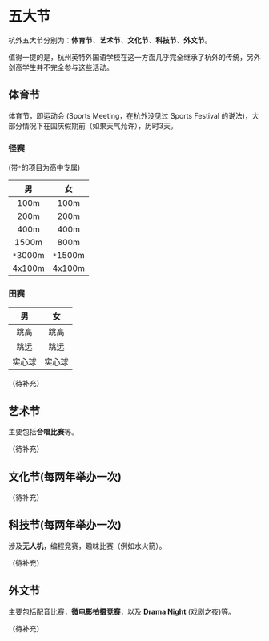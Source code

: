 # 五大节

杭外五大节分别为：**体育节**、**艺术节**、**文化节**、**科技节**、**外文节**。

值得一提的是，杭州英特外国语学校在这一方面几乎完全继承了杭外的传统，另外剑高学生并不完全参与这些活动。

## 体育节

体育节，即运动会 (Sports Meeting，在杭外没见过 Sports Festival 的说法)，大部分情况下在国庆假期前（如果天气允许），历时3天。

### 径赛

(带`*`的项目为高中专属)

| 男 | 女 |
| :-----------: | :-----------: |
| 100m | 100m |
| 200m | 200m |
| 400m | 400m |
| 1500m | 800m |
| `*`3000m | `*`1500m |
| 4x100m | 4x100m |

### 田赛

| 男 | 女 |
| :-----------: | :-----------: |
| 跳高 | 跳高 |
| 跳远 | 跳远 |
| 实心球 | 实心球 |

（待补充）

## 艺术节

主要包括**合唱比赛**等。

（待补充）

## 文化节(每两年举办一次)

（待补充）

## 科技节(每两年举办一次)

涉及**无人机**，编程竞赛，趣味比赛（例如水火箭）。

（待补充）

## 外文节

主要包括配音比赛，**微电影拍摄竞赛**，以及 **Drama Night** (戏剧之夜)等。

（待补充）
